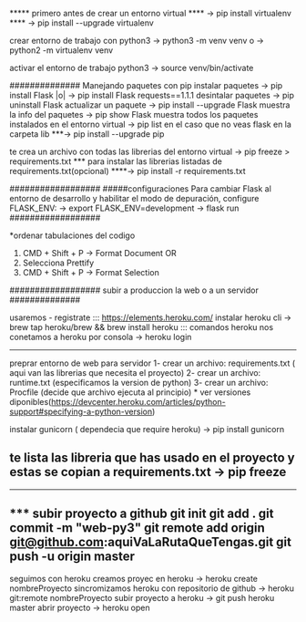 ***** primero antes de crear un entorno virtual
**** -> pip install virtualenv 
**** -> pip install --upgrade virtualenv

crear entorno de trabajo con python3
 -> python3 -m venv venv
 o
 -> python2 -m virtualenv venv

 activar el entorno de trabajo python3
 -> source venv/bin/activate

############## Manejando paquetes con pip
 instalar paquetes
 -> pip install Flask |o| -> pip install Flask requests==1.1.1
 desintalar paquetes
 -> pip uninstall Flask
 actualizar un paquete
 -> pip install --upgrade Flask
 muestra la info del paquetes
 -> pip show Flask
muestra todos los paquetes instalados en el entorno virtual
-> pip list
en el caso que no veas flask en la carpeta lib
***-> pip install --upgrade pip

te crea un archivo con todas las librerias del entorno virtual
-> pip freeze > requirements.txt
*** para instalar las librerias listadas de requirements.txt(opcional)
****-> pip install -r requirements.txt

 ##################
 #####configuraciones
 Para cambiar Flask al entorno de desarrollo y habilitar el modo de depuración, configure FLASK_ENV:
-> export FLASK_ENV=development
-> flask run
 ##################

 *ordenar tabulaciones del codigo 
1. CMD + Shift + P -> Format Document OR
2. Selecciona Prettify
3. CMD + Shift + P -> Format Selection


 ##################
subir a produccion la web o a un servidor
##############

usaremos - registrate ::: https://elements.heroku.com/
instalar heroku cli
-> brew tap heroku/brew && brew install heroku
::: comandos heroku 
nos conetamos a heroku por consola
-> heroku login



-------------
preprar entorno de web para servidor 
1- crear un archivo: requirements.txt ( aqui van las librerias que necesita el proyecto)
2- crear un archivo: runtime.txt (especificamos la version de python)
3- crear un archivo: Procfile  (decide que archivo ejecuta al principio)
    * ver versiones diponibles(https://devcenter.heroku.com/articles/python-support#specifying-a-python-version)

instalar gunicorn ( dependecia que require heroku)
-> pip install gunicorn

te lista las libreria que has usado en el proyecto y estas se copian a requirements.txt
-> pip freeze
---------------

-------------------------------------------------
*** subir proyecto a github
git init
git add .
git commit -m "web-py3"
git remote add origin git@github.com:aquiVaLaRutaQueTengas.git
git push -u origin master
---------------

seguimos con heroku
creamos proyec en heroku
-> heroku create nombreProyecto
sincromizamos heroku con repositorio de github
-> heroku git:remote nombreProyecto
subir proyecto a heroku
-> git push heroku master
abrir proyecto
-> heroku open

